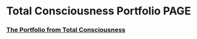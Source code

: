 # Total Consciousness Portfolio PAGE

### [The Portfolio from Total Consciousness](https://totalconsciousness.github.io/total-consciousness-portfolio-page/) 
